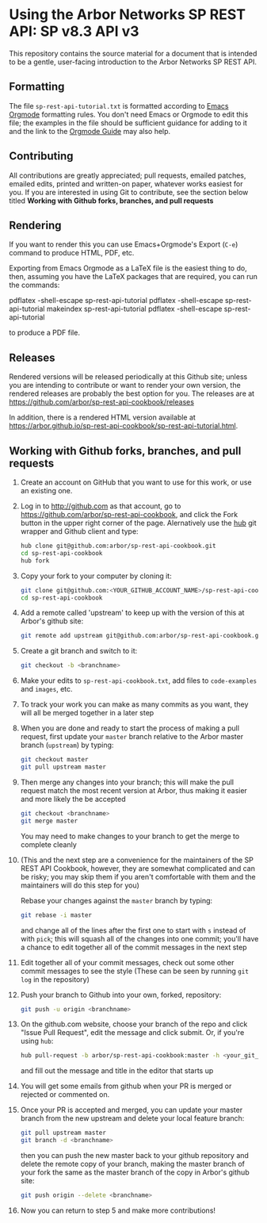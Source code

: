# Using the Arbor Networks SP REST API: SP v8.3 API v3

This repository contains the source material for a document that is
intended to be a gentle, user-facing introduction to the Arbor
Networks SP REST API.

## Formatting

The file `sp-rest-api-tutorial.txt` is formatted according to
[Emacs Orgmode](http://orgmode.org/guide/) formatting rules.  You
don't need Emacs or Orgmode to edit this file; the examples in the
file should be sufficient guidance for adding to it and the link to
the [Orgmode Guide](http://orgmode.org/guide/) may also help.

## Contributing

All contributions are greatly appreciated; pull requests, emailed
patches, emailed edits, printed and written-on paper, whatever works
easiest for you.  If you are interested in using Git to contribute,
see the section below titled **Working with Github forks, branches,
and pull requests**

## Rendering

If you want to render this you can use Emacs+Orgmode's Export (`C-e`)
command to produce HTML, PDF, etc.

Exporting from Emacs Orgmode as a LaTeX file is the easiest thing to
do, then, assuming you have the LaTeX packages that are required, you
can run the commands:

   pdflatex -shell-escape sp-rest-api-tutorial
   pdflatex -shell-escape sp-rest-api-tutorial
   makeindex sp-rest-api-tutorial
   pdflatex -shell-escape sp-rest-api-tutorial

to produce a PDF file.

## Releases

Rendered versions will be released periodically at this Github site;
unless you are intending to contribute or want to render your own
version, the rendered releases are probably the best option for you.  The
releases are at
<a href=https://github.com/arbor/sp-rest-api-cookbook/releases>https://github.com/arbor/sp-rest-api-cookbook/releases</a>

In addition, there is a rendered HTML version available at
<a href=https://arbor.github.io/sp-rest-api-cookbook/sp-rest-api-tutorial.html>https://arbor.github.io/sp-rest-api-cookbook/sp-rest-api-tutorial.html</a>.

## Working with Github forks, branches, and pull requests

1.  Create an account on GitHub that you want to use for this work, or
    use an existing one.
2.  Log in to <http://github.com> as that account, go to
    <https://github.com/arbor/sp-rest-api-cookbook>, and click the
    Fork button in the upper right corner of the page. Alernatively
    use the [hub](https://hub.github.com/) git wrapper and Github
    client and type:

    ```sh
    hub clone git@github.com:arbor/sp-rest-api-cookbook.git
    cd sp-rest-api-cookbook
    hub fork
    ```
3.  Copy your fork to your computer by cloning it:

    ```sh
    git clone git@github.com:<YOUR_GITHUB_ACCOUNT_NAME>/sp-rest-api-cookbook.git
    cd sp-rest-api-cookbook
    ```
4.  Add a remote called 'upstream' to keep up with the version of this
    at Arbor's github site:

    ```sh
    git remote add upstream git@github.com:arbor/sp-rest-api-cookbook.git
    ```
5.  Create a git branch and switch to it:

    ```sh
    git checkout -b <branchname>
    ```
6.  Make your edits to `sp-rest-api-cookbook.txt`, add files to
    `code-examples` and `images`, etc.
7.  To track your work you can make as many commits as you want, they
    will all be merged together in a later step
8.  When you are done and ready to start the process of making a pull
    request, first update your `master` branch relative to the Arbor
    master branch (`upstream`) by typing:

    ```sh
    git checkout master
    git pull upstream master
    ```
9.  Then merge any changes into your branch; this will make the pull
    request match the most recent version at Arbor, thus making it
    easier and more likely the be accepted

    ```sh
    git checkout <branchname>
    git merge master
    ```

    You may need to make changes to your branch to get the merge to
    complete cleanly
10. (This and the next step are a convenience for the maintainers of
    the SP REST API Cookbook, however, they are somewhat complicated
    and can be risky; you may skip them if you aren't comfortable with
    them and the maintainers will do this step for you)

    Rebase your changes against the `master` branch by typing:

    ```sh
    git rebase -i master
    ```

    and change all of the lines after the first one to start with `s`
    instead of with `pick`; this will squash all of the changes into
    one commit; you'll have a chance to edit together all of the
    commit messages in the next step
11. Edit together all of your commit messages, check out some other
    commit messages to see the style (These can be seen by running
    `git log` in the repository)
12. Push your branch to Github into your own, forked, repository:

    ```sh
    git push -u origin <branchname>
    ```
13. On the github.com website, choose your branch of the repo and
    click "Issue Pull Request", edit the message and click submit. Or,
    if you're using `hub`:

    ```sh
    hub pull-request -b arbor/sp-rest-api-cookbook:master -h <your_git_id>/<your_branch_name>
    ```

    and fill out the message and title in the editor that starts up
14. You will get some emails from github when your PR is merged or
    rejected or commented on.
15. Once your PR is accepted and merged, you can update your master
    branch from the new upstream and delete your local feature branch:

    ```sh
    git pull upstream master
    git branch -d <branchname>
    ```

    then you can push the new master back to your github repository
    and delete the remote copy of your branch, making the master
    branch of your fork the same as the master branch of the copy in
    Arbor's github site:

    ```sh
    git push origin --delete <branchname>
    ```
16. Now you can return to step 5 and make more contributions!
